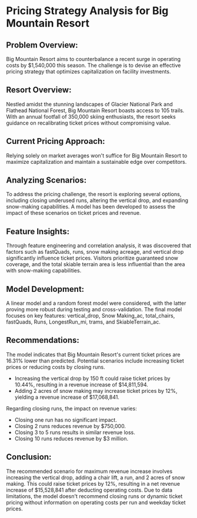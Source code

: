# Pricing Strategy Analysis for Big Mountain Resort

## Problem Overview:
Big Mountain Resort aims to counterbalance a recent surge in operating costs by $1,540,000 this season. The challenge is to devise an effective pricing strategy that optimizes capitalization on facility investments.

## Resort Overview:
Nestled amidst the stunning landscapes of Glacier National Park and Flathead National Forest, Big Mountain Resort boasts access to 105 trails. With an annual footfall of 350,000 skiing enthusiasts, the resort seeks guidance on recalibrating ticket prices without compromising value.

## Current Pricing Approach:
Relying solely on market averages won't suffice for Big Mountain Resort to maximize capitalization and maintain a sustainable edge over competitors.

## Analyzing Scenarios:
To address the pricing challenge, the resort is exploring several options, including closing underused runs, altering the vertical drop, and expanding snow-making capabilities. A model has been developed to assess the impact of these scenarios on ticket prices and revenue.

## Feature Insights:
Through feature engineering and correlation analysis, it was discovered that factors such as fastQuads, runs, snow making acreage, and vertical drop significantly influence ticket prices. Visitors prioritize guaranteed snow coverage, and the total skiable terrain area is less influential than the area with snow-making capabilities.

## Model Development:
A linear model and a random forest model were considered, with the latter proving more robust during testing and cross-validation. The final model focuses on key features: vertical_drop, Snow Making_ac, total_chairs, fastQuads, Runs, LongestRun_mi, trams, and SkiableTerrain_ac.

## Recommendations:
The model indicates that Big Mountain Resort's current ticket prices are 16.31% lower than predicted. Potential scenarios include increasing ticket prices or reducing costs by closing runs.

- Increasing the vertical drop by 150 ft could raise ticket prices by 10.44%, resulting in a revenue increase of $14,811,594.
- Adding 2 acres of snow making may increase ticket prices by 12%, yielding a revenue increase of $17,068,841.

Regarding closing runs, the impact on revenue varies:

- Closing one run has no significant impact.
- Closing 2 runs reduces revenue by $750,000.
- Closing 3 to 5 runs results in similar revenue loss.
- Closing 10 runs reduces revenue by $3 million.

## Conclusion:
The recommended scenario for maximum revenue increase involves increasing the vertical drop, adding a chair lift, a run, and 2 acres of snow making. This could raise ticket prices by 12%, resulting in a net revenue increase of $15,528,841 after deducting operating costs. Due to data limitations, the model doesn't recommend closing runs or dynamic ticket pricing without information on operating costs per run and weekday ticket prices.
